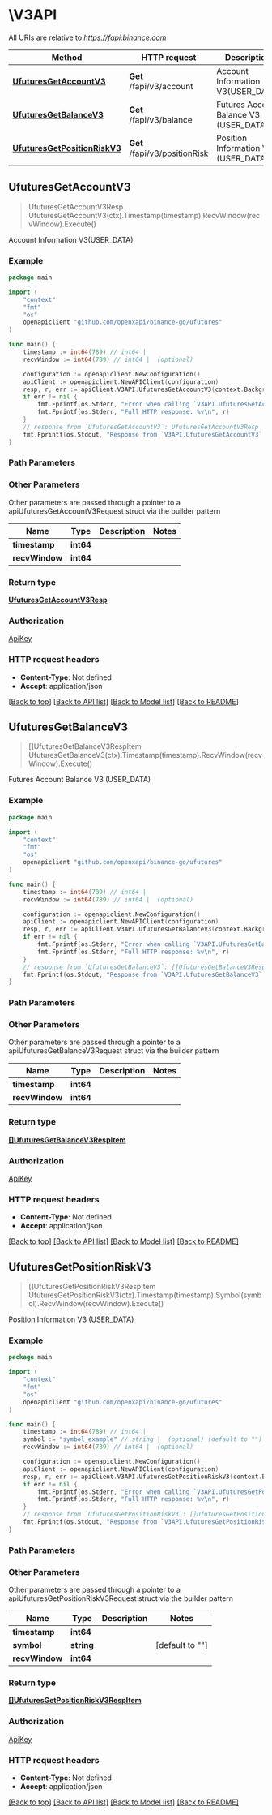 # \V3API

All URIs are relative to *https://fapi.binance.com*

Method | HTTP request | Description
------------- | ------------- | -------------
[**UfuturesGetAccountV3**](V3API.md#UfuturesGetAccountV3) | **Get** /fapi/v3/account | Account Information V3(USER_DATA)
[**UfuturesGetBalanceV3**](V3API.md#UfuturesGetBalanceV3) | **Get** /fapi/v3/balance | Futures Account Balance V3 (USER_DATA)
[**UfuturesGetPositionRiskV3**](V3API.md#UfuturesGetPositionRiskV3) | **Get** /fapi/v3/positionRisk | Position Information V3 (USER_DATA)



## UfuturesGetAccountV3

> UfuturesGetAccountV3Resp UfuturesGetAccountV3(ctx).Timestamp(timestamp).RecvWindow(recvWindow).Execute()

Account Information V3(USER_DATA)



### Example

```go
package main

import (
	"context"
	"fmt"
	"os"
	openapiclient "github.com/openxapi/binance-go/ufutures"
)

func main() {
	timestamp := int64(789) // int64 | 
	recvWindow := int64(789) // int64 |  (optional)

	configuration := openapiclient.NewConfiguration()
	apiClient := openapiclient.NewAPIClient(configuration)
	resp, r, err := apiClient.V3API.UfuturesGetAccountV3(context.Background()).Timestamp(timestamp).RecvWindow(recvWindow).Execute()
	if err != nil {
		fmt.Fprintf(os.Stderr, "Error when calling `V3API.UfuturesGetAccountV3``: %v\n", err)
		fmt.Fprintf(os.Stderr, "Full HTTP response: %v\n", r)
	}
	// response from `UfuturesGetAccountV3`: UfuturesGetAccountV3Resp
	fmt.Fprintf(os.Stdout, "Response from `V3API.UfuturesGetAccountV3`: %v\n", resp)
}
```

### Path Parameters



### Other Parameters

Other parameters are passed through a pointer to a apiUfuturesGetAccountV3Request struct via the builder pattern


Name | Type | Description  | Notes
------------- | ------------- | ------------- | -------------
 **timestamp** | **int64** |  | 
 **recvWindow** | **int64** |  | 

### Return type

[**UfuturesGetAccountV3Resp**](UfuturesGetAccountV3Resp.md)

### Authorization

[ApiKey](../README.md#ApiKey)

### HTTP request headers

- **Content-Type**: Not defined
- **Accept**: application/json

[[Back to top]](#) [[Back to API list]](../README.md#documentation-for-api-endpoints)
[[Back to Model list]](../README.md#documentation-for-models)
[[Back to README]](../README.md)


## UfuturesGetBalanceV3

> []UfuturesGetBalanceV3RespItem UfuturesGetBalanceV3(ctx).Timestamp(timestamp).RecvWindow(recvWindow).Execute()

Futures Account Balance V3 (USER_DATA)



### Example

```go
package main

import (
	"context"
	"fmt"
	"os"
	openapiclient "github.com/openxapi/binance-go/ufutures"
)

func main() {
	timestamp := int64(789) // int64 | 
	recvWindow := int64(789) // int64 |  (optional)

	configuration := openapiclient.NewConfiguration()
	apiClient := openapiclient.NewAPIClient(configuration)
	resp, r, err := apiClient.V3API.UfuturesGetBalanceV3(context.Background()).Timestamp(timestamp).RecvWindow(recvWindow).Execute()
	if err != nil {
		fmt.Fprintf(os.Stderr, "Error when calling `V3API.UfuturesGetBalanceV3``: %v\n", err)
		fmt.Fprintf(os.Stderr, "Full HTTP response: %v\n", r)
	}
	// response from `UfuturesGetBalanceV3`: []UfuturesGetBalanceV3RespItem
	fmt.Fprintf(os.Stdout, "Response from `V3API.UfuturesGetBalanceV3`: %v\n", resp)
}
```

### Path Parameters



### Other Parameters

Other parameters are passed through a pointer to a apiUfuturesGetBalanceV3Request struct via the builder pattern


Name | Type | Description  | Notes
------------- | ------------- | ------------- | -------------
 **timestamp** | **int64** |  | 
 **recvWindow** | **int64** |  | 

### Return type

[**[]UfuturesGetBalanceV3RespItem**](UfuturesGetBalanceV3RespItem.md)

### Authorization

[ApiKey](../README.md#ApiKey)

### HTTP request headers

- **Content-Type**: Not defined
- **Accept**: application/json

[[Back to top]](#) [[Back to API list]](../README.md#documentation-for-api-endpoints)
[[Back to Model list]](../README.md#documentation-for-models)
[[Back to README]](../README.md)


## UfuturesGetPositionRiskV3

> []UfuturesGetPositionRiskV3RespItem UfuturesGetPositionRiskV3(ctx).Timestamp(timestamp).Symbol(symbol).RecvWindow(recvWindow).Execute()

Position Information V3 (USER_DATA)



### Example

```go
package main

import (
	"context"
	"fmt"
	"os"
	openapiclient "github.com/openxapi/binance-go/ufutures"
)

func main() {
	timestamp := int64(789) // int64 | 
	symbol := "symbol_example" // string |  (optional) (default to "")
	recvWindow := int64(789) // int64 |  (optional)

	configuration := openapiclient.NewConfiguration()
	apiClient := openapiclient.NewAPIClient(configuration)
	resp, r, err := apiClient.V3API.UfuturesGetPositionRiskV3(context.Background()).Timestamp(timestamp).Symbol(symbol).RecvWindow(recvWindow).Execute()
	if err != nil {
		fmt.Fprintf(os.Stderr, "Error when calling `V3API.UfuturesGetPositionRiskV3``: %v\n", err)
		fmt.Fprintf(os.Stderr, "Full HTTP response: %v\n", r)
	}
	// response from `UfuturesGetPositionRiskV3`: []UfuturesGetPositionRiskV3RespItem
	fmt.Fprintf(os.Stdout, "Response from `V3API.UfuturesGetPositionRiskV3`: %v\n", resp)
}
```

### Path Parameters



### Other Parameters

Other parameters are passed through a pointer to a apiUfuturesGetPositionRiskV3Request struct via the builder pattern


Name | Type | Description  | Notes
------------- | ------------- | ------------- | -------------
 **timestamp** | **int64** |  | 
 **symbol** | **string** |  | [default to &quot;&quot;]
 **recvWindow** | **int64** |  | 

### Return type

[**[]UfuturesGetPositionRiskV3RespItem**](UfuturesGetPositionRiskV3RespItem.md)

### Authorization

[ApiKey](../README.md#ApiKey)

### HTTP request headers

- **Content-Type**: Not defined
- **Accept**: application/json

[[Back to top]](#) [[Back to API list]](../README.md#documentation-for-api-endpoints)
[[Back to Model list]](../README.md#documentation-for-models)
[[Back to README]](../README.md)

